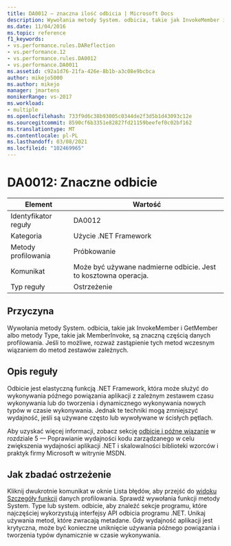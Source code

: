 ```yaml
---
title: DA0012 — znaczna ilość odbicia | Microsoft Docs
description: Wywołania metody System. odbicia, takie jak InvokeMember i GetMember albo metody Type, takie jak MemberInvoke, są znaczną częścią danych profilowania.
ms.date: 11/04/2016
ms.topic: reference
f1_keywords:
- vs.performance.rules.DAReflection
- vs.performance.12
- vs.performance.rules.DA0012
- vs.performance.DA0011
ms.assetid: c92a1d76-21fa-426e-8b1b-a3c08e9bcbca
author: mikejo5000
ms.author: mikejo
manager: jmartens
monikerRange: vs-2017
ms.workload:
- multiple
ms.openlocfilehash: 733f9d6c38b93005c0344de2f3d5b1d43093c12e
ms.sourcegitcommit: 8590cf6b3351e82827fd21159beefef0c02bf162
ms.translationtype: MT
ms.contentlocale: pl-PL
ms.lasthandoff: 03/08/2021
ms.locfileid: "102469965"
---
```

# <a name="da0012-significant-amount-of-reflection"></a>DA0012: Znaczne odbicie

|Element|Wartość|
|-|-|
|Identyfikator reguły|DA0012|
|Kategoria|Użycie .NET Framework|
|Metody profilowania|Próbkowanie|
|Komunikat|Może być używane nadmierne odbicie. Jest to kosztowna operacja.|
|Typ reguły|Ostrzeżenie|

## <a name="cause"></a>Przyczyna
 Wywołania metody System. odbicia, takie jak InvokeMember i GetMember albo metody Type, takie jak MemberInvoke, są znaczną częścią danych profilowania. Jeśli to możliwe, rozważ zastąpienie tych metod wczesnym wiązaniem do metod zestawów zależnych.

## <a name="rule-description"></a>Opis reguły
 Odbicie jest elastyczną funkcją .NET Framework, która może służyć do wykonywania późnego powiązania aplikacji z zależnym zestawem czasu wykonywania lub do tworzenia i dynamicznego wykonywania nowych typów w czasie wykonywania. Jednak te techniki mogą zmniejszyć wydajność, jeśli są używane często lub wywoływane w ścisłych pętlach.

 Aby uzyskać więcej informacji, zobacz sekcję [odbicie i późne wiązanie](/previous-versions/msp-n-p/ff647790(v=pandp.10)#reflection-and-late-binding) w rozdziale 5 — Poprawianie wydajności kodu zarządzanego w celu zwiększenia wydajności aplikacji .NET i skalowalności biblioteki wzorców i praktyk firmy Microsoft w witrynie MSDN.

## <a name="how-to-investigate-a-warning"></a>Jak zbadać ostrzeżenie
 Kliknij dwukrotnie komunikat w oknie Lista błędów, aby przejść do [widoku Szczegóły funkcji](../profiling/function-details-view.md) danych profilowania. Sprawdź wywołania funkcji metody System. Type lub system. odbicie, aby znaleźć sekcje programu, które najczęściej wykorzystują interfejsy API odbicia programu .NET. Unikaj używania metod, które zwracają metadane. Gdy wydajność aplikacji jest krytyczna, może być konieczne uniknięcie używania późnego powiązania i tworzenia typów dynamicznie w czasie wykonywania.

